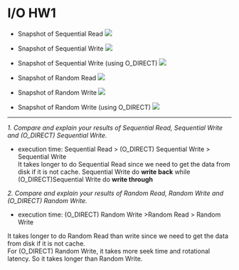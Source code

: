 # I/O HW1

* Snapshot of Sequential Read
![](https://i.imgur.com/tTmPM3f.png)

* Snapshot of Sequential Write
![](https://i.imgur.com/nUIzPBg.png)

* Snapshot of Sequential Write (using O_DIRECT)
![](https://i.imgur.com/XZ62nA4.png)

* Snapshot of Random Read
![](https://i.imgur.com/5gXni0Q.png)

* Snapshot of Random Write
![](https://i.imgur.com/mVSRoZM.png)

* Snapshot of Random Write (using O_DIRECT)
![](https://i.imgur.com/Mdkbvqo.png)

---

*1. Compare and explain your results of Sequential Read, Sequential Write and (O_DIRECT) Sequential Write.*  

* execution time: Sequential Read > (O_DIRECT) Sequential Write > Sequential Write  
It takes longer to do Sequential Read since we need to get the data from disk if it is not cache. 
Sequential Write do **write back** while (O_DIRECT)Sequential Write do **write through**

*2. Compare and explain your results of Random Read, Random Write and (O_DIRECT) Random Write.*  

* execution time: (O_DIRECT) Random Write >Random Read > Random Write  

It takes longer to do Random Read than write since we need to get the data from disk if it is not cache.  
For (O_DIRECT) Random Write, it takes more seek time and rotational latency. So it takes longer than Random Write.



